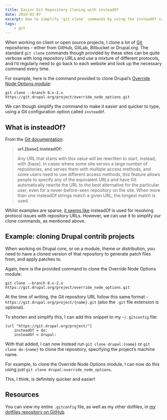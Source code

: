 ```yaml
---
title: Easier Git Repository Cloning with insteadOf
date: 2019-03-07
excerpt: How to simplify 'git clone' commands by using the insteadOf configuration option within your .gitconfig file.
tags:
    - git
---
```


When working on client or open source projects, I clone a lot of
[Git](https://git-scm.com) repositories - either from GitHub, GitLab, Bitbucket
or Drupal.org. The standard `git clone` commands though provided by these sites
can be quite verbose with long repository URLs and use a mixture of different
protocols, and I’d regularly need to go back to each website and look up the
necessary command every time.

For example, here is the command provided to clone Drupal’s
[Override Node Options module](https://www.drupal.org/project/override_node_options):

```plain
git clone --branch 8.x-2.x https://git.drupal.org/project/override_node_options.git
```

We can though simplify the command to make it easier and quicker to type, using
a Git configuration option called `insteadOf`.

## What is insteadOf?

From the
[Git documentation](https://git-scm.com/docs/git-config#git-config-urlltbasegtinsteadOf):

> **url.[base].insteadOf:**
>
> Any URL that starts with this value will be rewritten to start, instead, with
> [base]. In cases where some site serves a large number of repositories, and
> serves them with multiple access methods, and some users need to use different
> access methods, this feature allows people to specify any of the equivalent
> URLs and have Git automatically rewrite the URL to the best alternative for
> the particular user, even for a never-before-seen repository on the site. When
> more than one insteadOf strings match a given URL, the longest match is used.

Whilst examples are sparse,
[it seems like](https://stackoverflow.com/questions/1722807/how-to-convert-git-urls-to-http-urls)
insteadOf is used for resolving protocol issues with repository URLs. However,
we can use it to simplify our clone commands, as mentioned above.

## Example: cloning Drupal contrib projects

When working on Drupal core, or on a module, theme or distribution, you need to
have a cloned version of that repository to generate patch files from, and apply
patches to.

Again, here is the provided command to clone the Override Node Options module:

```plain
git clone --branch 8.x-2.x https://git.drupal.org/project/override_node_options.git
```

At the time of writing, the Git repository URL follow this same format -
`https://git.drupal.org/project/{name}.git` (also the `.git` file extension is
optional).

To shorten and simplify this, I can add this snippet to my `~/.gitconfig` file:

```
[url "https://git.drupal.org/project/"]
    insteadOf = do:
    insteadOf = drupal:
```

With that added, I can now instead run `git clone drupal:{name}` or
`git clone do:{name}` to clone the repository, specifying the project’s machine
name.

For example, to clone the Override Node Options module, I can now do this using
just `git clone drupal:override_node_options`.

This, I think, is definitely quicker and easier!

## Resources

You can view my entire `.gitconfig` file, as well as my other dotfiles, in
[my dotfiles repository on GitHub](https://github.com/opdavies/dotfiles/blob/master/.gitconfig).
